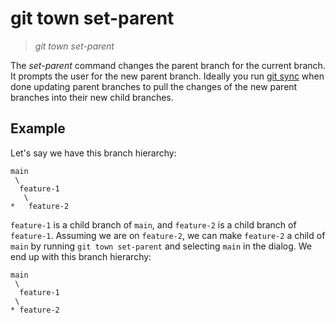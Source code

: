 # git town set-parent

> _git town set-parent_

The _set-parent_ command changes the parent branch for the current branch. It
prompts the user for the new parent branch. Ideally you run [git sync](sync.md)
when done updating parent branches to pull the changes of the new parent
branches into their new child branches.

## Example

Let's say we have this branch hierarchy:

```
main
 \
  feature-1
   \
*   feature-2
```

`feature-1` is a child branch of `main`, and `feature-2` is a child branch of
`feature-1`. Assuming we are on `feature-2`, we can make `feature-2` a child of
`main` by running `git town set-parent` and selecting `main` in the dialog. We
end up with this branch hierarchy:

```
main
 \
  feature-1
 \
* feature-2
```
